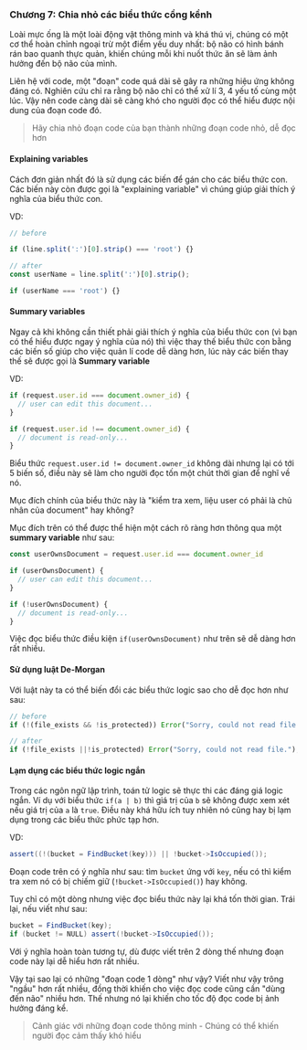 ### Chương 7: Chia nhỏ các biểu thức cồng kềnh

Loài mực ống là một loài động vật thông minh và khá thú vị, chúng có một cơ thể hoàn chỉnh ngoại trừ một điểm yếu duy nhất: bộ não có hình bánh rán bao quanh thực quản, khiến chúng mỗi khi nuốt thức ăn sẽ làm ảnh hưởng đến bộ não của mình.

Liên hệ với code, một "đoạn" code quá dài sẽ gây ra những hiệu ứng không đáng có. Nghiên cứu chỉ ra rằng bộ não chỉ có thể xử lí 3, 4 yếu tố cùng một lúc. Vậy nên code càng dài sẽ càng khó cho người đọc có thể hiểu được nội dung của đoạn code đó.

> Hãy chia nhỏ đoạn code của bạn thành những đoạn code nhỏ, dễ đọc hơn

#### Explaining variables

Cách đơn giản nhất đó là sử dụng các biến để gán cho các biểu thức con.
Các biến này còn được gọi là "explaining variable" vì chúng giúp giải thích ý nghĩa của biểu thức con.

VD:

```ts
// before

if (line.split(':')[0].strip() === 'root') {}

// after
const userName = line.split(':')[0].strip();

if (userName === 'root') {}
```

#### Summary variables

Ngay cả khi không cần thiết phải giải thích ý nghĩa của biểu thức con (vì bạn có thể hiểu được ngay ý nghĩa của nó) thì việc thay thế biểu thức con bằng các biến số giúp cho việc quản lí code dễ dàng hơn, lúc này các biến thay thế sẽ được gọi là **Summary variable**

VD:

```ts
if (request.user.id === document.owner_id) {
  // user can edit this document...
}

if (request.user.id !== document.owner_id) {
  // document is read-only...
}
```

Biểu thức `request.user.id != document.owner_id` không dài nhưng lại có tới 5 biến số, điều này sẽ làm cho người đọc tốn một chút thời gian để nghĩ về nó.

Mục đích chính của biểu thức này là "kiểm tra xem, liệu user có phải là chủ nhân của document" hay không?

Mục đích trên có thể được thể hiện một cách rõ ràng hơn thông qua một **summary variable** như sau:

```ts
const userOwnsDocument = request.user.id === document.owner_id

if (userOwnsDocument) {
  // user can edit this document...
}

if (!userOwnsDocument) {
  // document is read-only...
}
```

Việc đọc biểu thức điều kiện `if(userOwnsDocument)` như trên sẽ dễ dàng hơn rất nhiều.

#### Sử dụng luật De-Morgan

Với luật này ta có thể biến đổi các biểu thức logic sao cho dễ đọc hơn như sau:

```ts
// before
if (!(file_exists && !is_protected)) Error("Sorry, could not read file.");

// after
if (!file_exists ||!is_protected) Error("Sorry, could not read file.");
```

#### Lạm dụng các biểu thức logic ngắn

Trong các ngôn ngữ lập trình, toán tử logic sẽ thực thi các đáng giá logic ngắn. Ví dụ với biểu thức `if(a | b)` thì giá trị của `b` sẽ không được xem xét nếu giá trị của `a` là `true`. Điều này khá hữu ích tuy nhiên nó cũng hay bị lạm dụng trong các biểu thức phức tạp hơn.

VD:

```c#
assert((!(bucket = FindBucket(key))) || !bucket->IsOccupied());
```

Đoạn code trên có ý nghĩa như sau: tìm `bucket` ứng với `key`, nếu có thì kiểm tra xem nó có bị chiếm giữ (`!bucket->IsOccupied()`) hay không.

Tuy chỉ có một dòng nhưng việc đọc biểu thức này lại khá tốn thời gian. Trái lại, nếu viết như sau:

```c#
bucket = FindBucket(key);
if (bucket != NULL) assert(!bucket->IsOccupied());
```

Với ý nghĩa hoàn toàn tương tự, dù được viết trên 2 dòng thế nhưng đoạn code này lại dễ hiểu hơn rất nhiều.

Vậy tại sao lại có những "đoạn code 1 dòng" như vậy? Viết như vậy trông "ngầu" hơn rất nhiều, đồng thời khiến cho việc đọc code cũng cần "dùng đến não" nhiều hơn. Thế nhưng nó lại khiến cho tốc độ đọc code bị ảnh hưởng đáng kể.

> Cảnh giác với những đoạn code thông minh - Chúng có thể khiến người đọc cảm thấy khó hiểu

